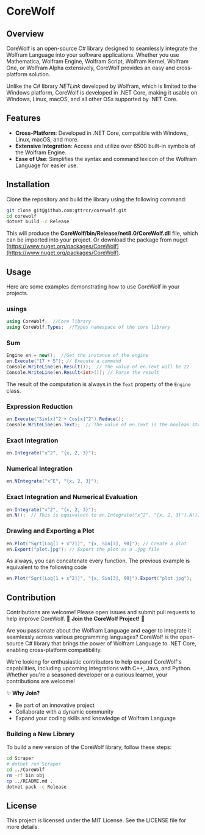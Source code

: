 # CoreWolf

## Overview
CoreWolf is an open-source C# library designed to seamlessly integrate the Wolfram Language into your software applications. Whether you use Mathematica, Wolfram Engine, Wolfram Script, Wolfram Kernel, Wolfram One, or Wolfram Alpha extensively, CoreWolf provides an easy and cross-platform solution.

Unlike the C# library *NETLink* developed by Wolfram, which is limited to the Windows platform, CoreWolf is developed in .NET Core, making it usable on Windows, Linux, macOS, and all other OSs supported by .NET Core.

## Features
- **Cross-Platform**: Developed in .NET Core, compatible with Windows, Linux, macOS, and more.
- **Extensive Integration**: Access and utilize over 6500 built-in symbols of the Wolfram Engine.
- **Ease of Use**: Simplifies the syntax and command lexicon of the Wolfram Language for easier use.

## Installation
Clone the repository and build the library using the following command:
```sh
git clone git@github.com:gttrcr/corewolf.git
cd corewolf
dotnet build -c Release
```
This will produce the **CoreWolf/bin/Release/net8.0/CoreWolf.dll** file, which can be imported into your project.
Or download the package from nuget [https://www.nuget.org/packages/CoreWolf](https://www.nuget.org/packages/CoreWolf).

## Usage
Here are some examples demonstrating how to use CoreWolf in your projects.

### usings
```csharp
using CoreWolf;  //Core library
using CoreWolf.Types;  //Types namespace of the core library
```

### Sum
```csharp
Engine en = new();  //Get the instance of the engine
en.Execute("17 + 5"); // Execute a command
Console.WriteLine(en.Result());  // The value of en.Text will be 22
Console.WriteLine(en.Result<int>()); // Parse the result
```
The result of the computation is always in the `Text` property of the `Engine` class.

### Expression Reduction
```csharp
en.Execute("Sin[x]^2 + Cos[x]^2").Reduce();
Console.WriteLine(en.Text);  // The value of en.Text is the boolean string 'True'
```

### Exact Integration
```csharp
en.Integrate("x^2", "{x, 2, 3}");
```

### Numerical Integration
```csharp
en.NIntegrate("x^E", "{x, 2, 3}");
```

### Exact Integration and Numerical Evaluation
```csharp
en.Integrate("x^2", "{x, 2, 3}");
en.N();  // This is equivalent to en.Integrate("x^2", "{x, 2, 3}").N();
```

### Drawing and Exporting a Plot
```csharp
en.Plot("Sqrt[Log[1 + x^2]]", "{x, Sin[3], 90}"); // Create a plot
en.Export("plot.jpg"); // Export the plot as a .jpg file
```
As always, you can concatenate every function. The previous example is equivalent to the following code
```csharp
en.Plot("Sqrt[Log[1 + x^2]]", "{x, Sin[3], 90}").Export("plot.jpg");
```

## Contribution
Contributions are welcome! Please open issues and submit pull requests to help improve CoreWolf.
🌟 **Join the CoreWolf Project!** 🌟

Are you passionate about the Wolfram Language and eager to integrate it seamlessly across various programming languages? CoreWolf is the open-source C# library that brings the power of Wolfram Language to .NET Core, enabling cross-platform compatibility.

We're looking for enthusiastic contributors to help expand CoreWolf's capabilities, including upcoming integrations with C++, Java, and Python. Whether you're a seasoned developer or a curious learner, your contributions are welcome!

✨ **Why Join?**
- Be part of an innovative project
- Collaborate with a dynamic community
- Expand your coding skills and knowledge of Wolfram Language

### Building a New Library
To build a new version of the CoreWolf library, follow these steps:
```sh
cd Scraper
# dotnet run Scraper
cd ../CoreWolf
rm -rf bin obj
cp ../README.md .
dotnet pack -c Release
```

## License
This project is licensed under the MIT License. See the LICENSE file for more details.
